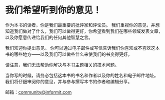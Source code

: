 # 我们希望听到你的意见！

作为本书的读者，你是我们最重要的批评家和评论员。 我们重视你的意见，并想知道我们做对了什么，我们可以做得更好，你希望看到我们在哪些领域发表文章，以及你愿意传递给我们的任何其他智慧之言。

我们欢迎你提出意见。 你可以通过电子邮件或写信告诉我们你喜欢或不喜欢这本书的哪些地方——以及我们可以做些什么来使我们的书变得更好。

请注意，我们无法帮助你解决与本书主题相关的技术问题。

当你写的时候，请务必包括这本书的书名和作者以及你的姓名和电子邮件地址。 我们将仔细审阅你的意见，并与参与撰写本书的作者和编辑分享。

邮箱：community@informit.com
